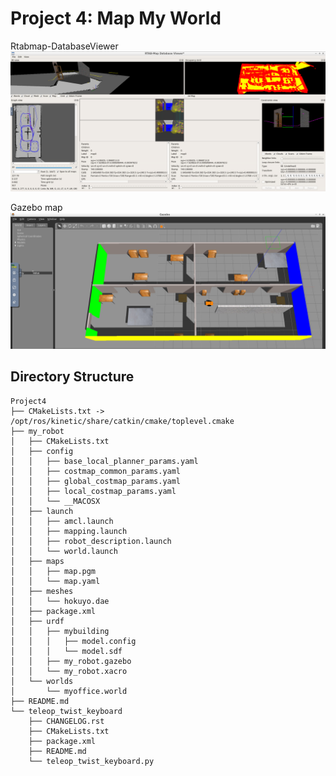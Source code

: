 # Project 4: Map My World

Rtabmap-DatabaseViewer
![alt text](project4_rtabmap-databaseViewer.png)

Gazebo map
![alt text](project4_gazebomap.png)

## Directory Structure
```
Project4
├── CMakeLists.txt -> /opt/ros/kinetic/share/catkin/cmake/toplevel.cmake
├── my_robot
│   ├── CMakeLists.txt
│   ├── config
│   │   ├── base_local_planner_params.yaml
│   │   ├── costmap_common_params.yaml
│   │   ├── global_costmap_params.yaml
│   │   ├── local_costmap_params.yaml
│   │   └── __MACOSX
│   ├── launch
│   │   ├── amcl.launch
│   │   ├── mapping.launch
│   │   ├── robot_description.launch
│   │   └── world.launch
│   ├── maps
│   │   ├── map.pgm
│   │   └── map.yaml
│   ├── meshes
│   │   └── hokuyo.dae
│   ├── package.xml
│   ├── urdf
│   │   ├── mybuilding
│   │   │   ├── model.config
│   │   │   └── model.sdf
│   │   ├── my_robot.gazebo
│   │   └── my_robot.xacro
│   └── worlds
│       └── myoffice.world
├── README.md
└── teleop_twist_keyboard
    ├── CHANGELOG.rst
    ├── CMakeLists.txt
    ├── package.xml
    ├── README.md
    └── teleop_twist_keyboard.py
```

